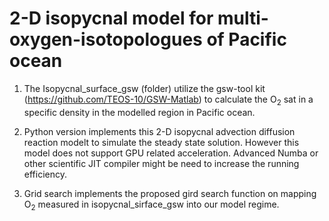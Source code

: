 # 2-D isopycnal model for multi-oxygen-isotopologues of Pacific ocean

1. The Isopycnal_surface_gsw (folder) utilize the gsw-tool kit (https://github.com/TEOS-10/GSW-Matlab) to calculate the O<sub>2</sub> sat in a specific density in the modelled region in Pacific ocean.

2. Python version implements this 2-D isopycnal advection diffusion reaction modelt to simulate the steady state solution. However this model does not support GPU related acceleration. Advanced Numba or other scientific JIT compiler might be need to increase the running efficiency.

3. Grid search implements the proposed gird search function on mapping O<sub>2</sub> measured in isopycnal_sirface_gsw into our model regime.